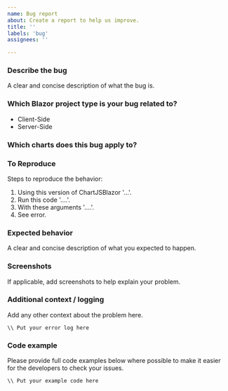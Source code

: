 ```yaml
---
name: Bug report
about: Create a report to help us improve.
title: ''
labels: 'bug'
assignees: ''

---
```


### Describe the bug
A clear and concise description of what the bug is.

### Which Blazor project type is your bug related to?
<!-- Remove the items which don't apply from the following list -->
- Client-Side
- Server-Side

### Which charts does this bug apply to?
<!-- Please list the charts you experienced this bug with. If it applies to all of them, just write 'all charts'. -->

### To Reproduce
Steps to reproduce the behavior:
1. Using this version of ChartJSBlazor '...'.
2. Run this code '....'.
3. With these arguments '....'.
4. See error.

### Expected behavior
A clear and concise description of what you expected to happen.

### Screenshots
If applicable, add screenshots to help explain your problem.

### Additional context / logging
Add any other context about the problem here.

<!-- Include debugging or logging information here: -->

```batch
\\ Put your error log here
```
### Code example
Please provide full code examples below where possible to make it easier for the developers to check your issues.
 
```csharp
\\ Put your example code here
```